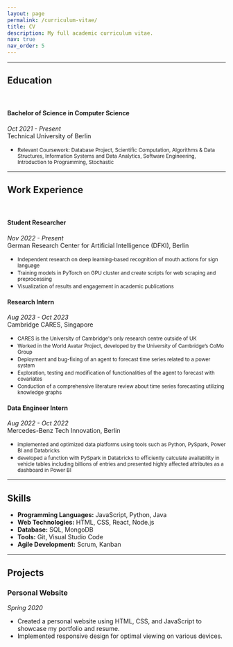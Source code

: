 ```yaml
---
layout: page
permalink: /curriculum-vitae/
title: CV
description: My full academic curriculum vitae.
nav: true
nav_order: 5
---
```


<!---
<img src="https://nphamdinh.github.io/assets/img/suga_shrine_stairs.jpg" alt="" style="width:1000px;height:400px;">

[comment]:<section>

	<p class="mt-4">
		Read a summary below or
		<ul>
		<li><b><span style="font-size: 12pt"><a href="https://nphamdinh.github.io/assets/pdf/CV_Pham_Dinh_Nam_2024" target="_blank">Download my CV</a></span></b></li>
		<li><b><span style="font-size: 12pt"><a href="https://nphamdinh.github.io/assets/pdf/CV_Pham_Dinh_Nam_2024" target="_blank">Download my Resume</a></span></b></li>
		</ul>
	</p>

</section>
-->

---

## Education

<br>

#### <b>Bachelor of Science in Computer Science</b>
*Oct 2021 - Present*<br>Technical University of Berlin
- <small>Relevant Coursework: Database Project, Scientific Computation, Algorithms & Data Structures, Information Systems and Data 
Analytics, Software Engineering, Introduction to Programming, Stochastic</small>

---


## Work Experience

<br>

#### <b>Student Researcher</b>
*Nov 2022 - Present*<br>German Research Center for Artificial Intelligence (DFKI), Berlin
-	<small>Independent research on deep learning-based recognition of mouth actions for sign language</small>
-	<small>Training models in PyTorch on GPU cluster and create scripts for web scraping and preprocessing</small>
-	<small>Visualization of results and engagement in academic publications</small>

#### <b>Research Intern</b>
*Aug 2023 - Oct 2023*<br>Cambridge CARES, Singapore
-  <small>CARES is the University of Cambridge's only research centre outside of UK</small>
-	<small>Worked in the World Avatar Project, developed by the University of Cambridge’s CoMo Group</small>
-	<small>Deployment and bug-fixing of an agent to forecast time series related to a power system</small>
-	<small>Exploration, testing and modification of functionalities of the agent to forecast with covariates</small>
-	<small>Conduction of a comprehensive literature review about time series forecasting utilizing knowledge graphs</small>

#### <b>Data Engineer Intern</b>
*Aug 2022 - Oct 2022*<br>Mercedes-Benz Tech Innovation, Berlin
-	<small>implemented and optimized data platforms using tools such as Python, PySpark, Power BI and Databricks</small>
-	<small>developed a function with PySpark in Databricks to efficiently calculate availability in vehicle tables including billions of entries and presented highly affected attributes as a dashboard in Power BI</small>

---

## Skills
- **Programming Languages:** JavaScript, Python, Java
- **Web Technologies:** HTML, CSS, React, Node.js
- **Database:** SQL, MongoDB
- **Tools:** Git, Visual Studio Code
- **Agile Development:** Scrum, Kanban

---

## Projects
### Personal Website
*Spring 2020*
- Created a personal website using HTML, CSS, and JavaScript to showcase my portfolio and resume.
- Implemented responsive design for optimal viewing on various devices.

<!---
<section class="mt-5 mb-2">
	<div class="row">
		<div class="col-sm">
			<a href="https://nphamdinh.github.io/assets/pdf/CV_Pham_Dinh_Nam_2024" target="_blank" class="btn btn-outline-primary btn-lg mr-5" role="button">Download CV</a>

			<a href="https://nphamdinh.github.io/assets/pdf/CV_Pham_Dinh_Nam_2024" target="_blank" class="btn btn-outline-primary btn-lg" role="button">Download Resume</a>
		</div>
	</div>
</section>
-->